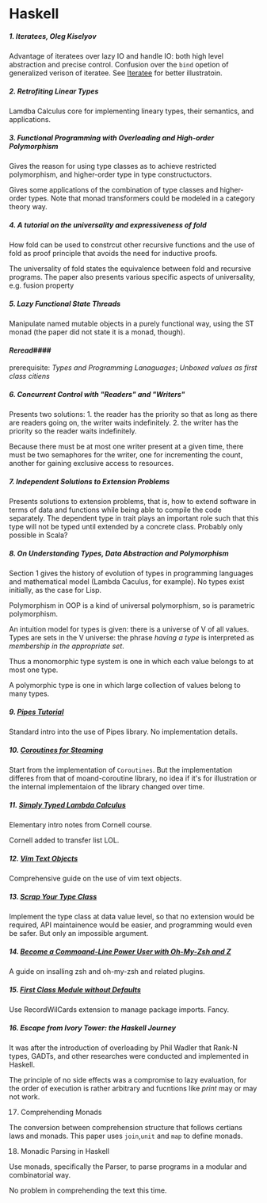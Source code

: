 # Haskell 

##### 1. Iteratees, Oleg Kiselyov

Advantage of iteratees over lazy IO and handle IO: both high level abstraction and precise control. Confusion over the `bind` opetion of generalized verison of iteratee. See [Iteratee](http://okmij.org/ftp/Haskell/Iteratee/) for better illustratoin.



##### 2. Retrofiting Linear Types

Lamdba Calculus core for implementing lineary types, their semantics, and applications.  



##### 3. Functional Programming with Overloading and High-order Polymorphism

Gives the reason for using type classes as to achieve restricted polymorphism, and higher-order type in type constructuctors. 

Gives some applications of the combination of type classes and higher-order types. Note that monad transformers could be modeled in a category theory way. 



##### 4. A tutorial on the universality and expressiveness of fold 

How fold can be used to constrcut other recursive functions and the use of fold as proof principle that avoids the need for inductive proofs.  

The universality of fold states the equivalence between fold and recursive programs. The paper also presents various specific aspects of universality, e.g. fusion property 



##### 5. Lazy Functional State Threads

Manipulate named mutable objects in a purely functional way, using the ST monad (the paper did not state it is a monad, though). 

#### *Reread*####  

prerequisite: *Types and Programming Lanaguages*; *Unboxed values as first class citiens* 





##### 6. Concurrent Control with "Readers" and "Writers"

Presents two solutions: 1. the reader has the priority so that as long as there are readers going on, the writer waits indefinitely. 2. the writer has the priority so the reader waits indefinitely. 

Because there must be at most one writer present at a given time, there must be two semaphores for the writer, one for incrementing the count, another for gaining exclusive access to resources. 



##### 7. Independent Solutions to Extension Problems 

Presents solutions to extension problems, that is, how to extend software in terms of data and functions while being able to compile the code separately. The dependent type in trait plays an important role such that this type will not be typed until extended by a concrete class. Probably only possible in Scala? 



##### 8. On Understanding Types, Data Abstraction and Polymorphism 

Section 1 gives the history of evolution of types in programming languages and mathematical model (Lambda Caculus, for example). No types exist initially, as the case for Lisp. 

Polymorphism in OOP is a kind of universal polymorphism, so is parametric polymorphism. 



An intuition model for types is given: there is a universe of V of all values. Types are sets in the V universe: the phrase *having a type* is interpreted as *membership in the appropriate set*. 

Thus a monomorphic type system is one in which each value belongs to at most one type. 

A polymorphic type is one in which large collection of values belong to many types. 



##### 9. [Pipes Tutorial](https://hackage.haskell.org/package/pipes-4.3.2/docs/Pipes-Tutorial.html)

Standard intro into the use of Pipes library. No implementation details. 



##### 10. [Coroutines for Steaming](http://www.cs.cornell.edu/courses/cs6110/2013sp/lectures/lec25-sp13.pdf)

Start from the implementation of `Coroutines`. But the implementation differes from that of moand-coroutine library, no idea if it's for illustration or the internal implementaion of the library changed over time. 



##### 11. [Simply Typed Lambda Calculus]( http://www.cs.cornell.edu/courses/cs6110/2013sp/lectures/lec25-sp13.pdf)

Elementary intro notes from Cornell course. 

Cornell added to transfer list LOL. 



##### 12. [Vim Text Objects](http://blog.carbonfive.com/2011/10/17/vim-text-objects-the-definitive-guide/)

Comprehensive guide on the use of vim text objects. 



##### 13. [Scrap Your Type Class](http://www.haskellforall.com/2012/05/scrap-your-type-classes.html)

Implement the type class at data value level, so that no extension would be required, API maintainence would be easier, and programming would even be safer. But only an impossible argument.



##### 14. [Become a Commoand-Line Power User with Oh-My-Zsh and Z](https://www.smashingmagazine.com/2015/07/become-command-line-power-user-oh-my-zsh-z/)

A guide on insalling zsh and oh-my-zsh and related plugins. 



##### 15. [First Class Module without Defaults](http://www.haskellforall.com/2012/07/first-class-modules-without-defaults.html)

Use RecordWilCards extension to manage package imports. Fancy. 



##### 16. Escape from Ivory Tower: the Haskell Journey

It was after the introduction of overloading by Phil Wadler that Rank-N types, GADTs, and other researches were conducted and implemented in Haskell. 

The principle of no side effects was a compromise to lazy evaluation, for the order of execution is rather arbitrary and fucntions like *print* may or may not work. 



17. Comprehending Monads

The conversion between comprehension structure that follows certians laws and monads. This paper uses `join`,`unit` and `map` to define monads. 



18. Monadic Parsing in Haskell

Use monads, specifically the Parser, to parse programs in a modular and combinatorial way. 

No problem in comprehending the text this time. 
